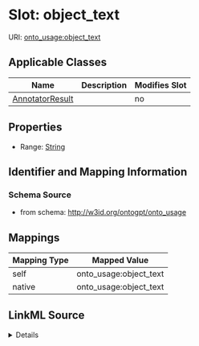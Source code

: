 

# Slot: object_text

URI: [onto_usage:object_text](http://w3id.org/ontogpt/onto_usageobject_text)



<!-- no inheritance hierarchy -->





## Applicable Classes

| Name | Description | Modifies Slot |
| --- | --- | --- |
| [AnnotatorResult](AnnotatorResult.md) |  |  no  |







## Properties

* Range: [String](String.md)





## Identifier and Mapping Information







### Schema Source


* from schema: http://w3id.org/ontogpt/onto_usage




## Mappings

| Mapping Type | Mapped Value |
| ---  | ---  |
| self | onto_usage:object_text |
| native | onto_usage:object_text |




## LinkML Source

<details>
```yaml
name: object_text
from_schema: http://w3id.org/ontogpt/onto_usage
rank: 1000
alias: object_text
owner: AnnotatorResult
domain_of:
- AnnotatorResult
range: string

```
</details>